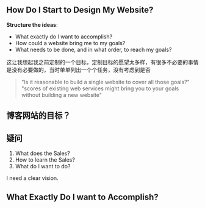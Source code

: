 ## How Do I Start to Design My Website?

**Structure the ideas**:
- What exactly do I want to accomplish?
- How could a website bring me to my goals?
- What needs to be done, and in what order, to reach my goals?

这让我想起我之前定制的一个目标，定制目标的愿望太多样，有很多不必要的事情是没有必要做的，当时单单列出一个个任务，没有考虑到是否

> "Is it reasonable to build a single website to cover all those goals?"
> "scores of existing web services might bring you to your goals without building a new website"

## 博客网站的目标？

## 疑问

1. What does the Sales?
2. How to learn the Sales?
3. What do I want to do?

I need a clear vision.

## What Exactly Do I want to Accomplish?
